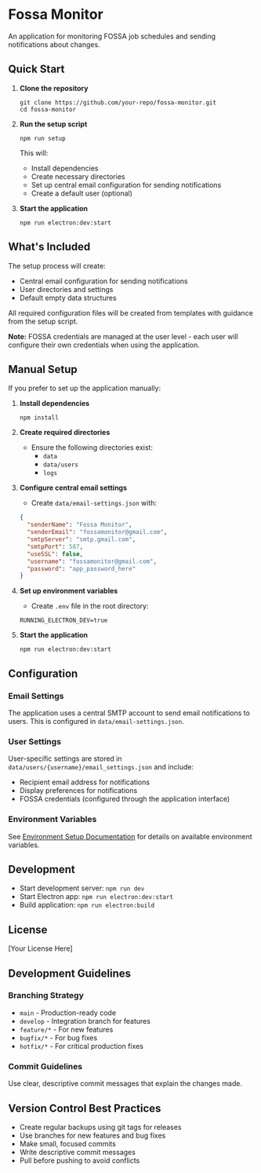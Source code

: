 # Fossa Monitor

An application for monitoring FOSSA job schedules and sending notifications about changes.

## Quick Start

1. **Clone the repository**
   ```
   git clone https://github.com/your-repo/fossa-monitor.git
   cd fossa-monitor
   ```

2. **Run the setup script**
   ```
   npm run setup
   ```
   This will:
   - Install dependencies
   - Create necessary directories
   - Set up central email configuration for sending notifications
   - Create a default user (optional)

3. **Start the application**
   ```
   npm run electron:dev:start
   ```

## What's Included

The setup process will create:

- Central email configuration for sending notifications
- User directories and settings
- Default empty data structures

All required configuration files will be created from templates with guidance from the setup script.

**Note:** FOSSA credentials are managed at the user level - each user will configure their own credentials when using the application.

## Manual Setup

If you prefer to set up the application manually:

1. **Install dependencies**
   ```
   npm install
   ```

2. **Create required directories**
   - Ensure the following directories exist:
     - `data`
     - `data/users`
     - `logs`

3. **Configure central email settings**
   - Create `data/email-settings.json` with:
   ```json
   {
     "senderName": "Fossa Monitor",
     "senderEmail": "fossamonitor@gmail.com",
     "smtpServer": "smtp.gmail.com",
     "smtpPort": 587,
     "useSSL": false,
     "username": "fossamonitor@gmail.com",
     "password": "app_password_here"
   }
   ```

4. **Set up environment variables**
   - Create `.env` file in the root directory:
   ```
   RUNNING_ELECTRON_DEV=true
   ```

5. **Start the application**
   ```
   npm run electron:dev:start
   ```

## Configuration

### Email Settings

The application uses a central SMTP account to send email notifications to users. This is configured in `data/email-settings.json`.

### User Settings

User-specific settings are stored in `data/users/{username}/email_settings.json` and include:
- Recipient email address for notifications
- Display preferences for notifications
- FOSSA credentials (configured through the application interface)

### Environment Variables

See [Environment Setup Documentation](docs/env-setup.md) for details on available environment variables.

## Development

- Start development server: `npm run dev`
- Start Electron app: `npm run electron:dev:start`
- Build application: `npm run electron:build`

## License

[Your License Here]

## Development Guidelines

### Branching Strategy
- `main` - Production-ready code
- `develop` - Integration branch for features
- `feature/*` - For new features
- `bugfix/*` - For bug fixes
- `hotfix/*` - For critical production fixes

### Commit Guidelines
Use clear, descriptive commit messages that explain the changes made.

## Version Control Best Practices
- Create regular backups using git tags for releases
- Use branches for new features and bug fixes
- Make small, focused commits
- Write descriptive commit messages
- Pull before pushing to avoid conflicts 